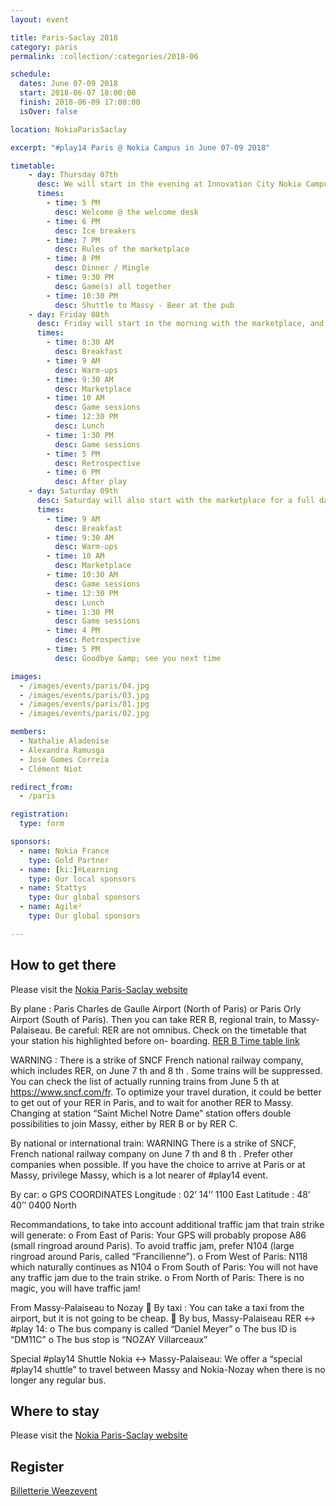 ```yaml
---
layout: event

title: Paris-Saclay 2018
category: paris
permalink: :collection/:categories/2018-06

schedule:
  dates: June 07-09 2018
  start: 2018-06-07 18:00:00
  finish: 2018-06-09 17:00:00
  isOver: false

location: NokiaParisSaclay

excerpt: "#play14 Paris @ Nokia Campus in June 07-09 2018"

timetable:
    - day: Thursday 07th
      desc: We will start in the evening at Innovation City Nokia Campus, in Nozay City, belonging to Paris-Saclay’s Area.
      times:
        - time: 5 PM
          desc: Welcome @ the welcome desk
        - time: 6 PM
          desc: Ice breakers
        - time: 7 PM
          desc: Rules of the marketplace
        - time: 8 PM
          desc: Dinner / Mingle
        - time: 9:30 PM
          desc: Game(s) all together
        - time: 10:30 PM
          desc: Shuttle to Massy - Beer at the pub
    - day: Friday 08th
      desc: Friday will start in the morning with the marketplace, and then we will play games all day long.
      times:
        - time: 8:30 AM
          desc: Breakfast
        - time: 9 AM
          desc: Warm-ups
        - time: 9:30 AM
          desc: Marketplace
        - time: 10 AM
          desc: Game sessions
        - time: 12:30 PM
          desc: Lunch
        - time: 1:30 PM
          desc: Game sessions
        - time: 5 PM
          desc: Retrospective
        - time: 6 PM
          desc: After play
    - day: Saturday 09th
      desc: Saturday will also start with the marketplace for a full day of games. Whoever needs to catch a plane or a train can leave earlier.
      times:
        - time: 9 AM
          desc: Breakfast
        - time: 9:30 AM
          desc: Warm-ups
        - time: 10 AM
          desc: Marketplace
        - time: 10:30 AM
          desc: Game sessions
        - time: 12:30 PM
          desc: Lunch
        - time: 1:30 PM
          desc: Game sessions
        - time: 4 PM
          desc: Retrospective
        - time: 5 PM
          desc: Goodbye &amp; see you next time

images:
  - /images/events/paris/04.jpg
  - /images/events/paris/03.jpg
  - /images/events/paris/01.jpg
  - /images/events/paris/02.jpg

members:
  - Nathalie Aladenise
  - Alexandra Ramusga
  - José Gomes Correia
  - Clément Niot

redirect_from:
  - /paris

registration: 
  type: form

sponsors:
  - name: Nokia France
    type: Gold Partner
  - name: [ki:]®Learning
    type: Our local sponsors
  - name: Stattys
    type: Our global sponsors
  - name: Agile²
    type: Our global sponsors

---
```


## How to get there

Please visit the [Nokia Paris-Saclay website](http://nokia-on-site.apotest.com/en/paris-saclay)

By plane :
Paris Charles de Gaulle Airport (North of Paris) or Paris Orly Airport (South of
Paris).
Then you can take RER B, regional train, to Massy-Palaiseau. Be careful: RER are
not omnibus. Check on the timetable that your station his highlighted before on-
boarding.
[RER B Time table link](https://www.transilien.com/)

WARNING : There is a strike of SNCF French national railway company, which
includes RER, on June 7 th and 8 th . Some trains will be suppressed. You can check the
list of actually running trains from June 5 th at https://www.sncf.com/fr. To optimize
your travel duration, it could be better to get out of your RER in Paris, and to wait for another RER to Massy. Changing at station “Saint Michel Notre Dame” station offers
double possibilities to join Massy, either by RER B or by RER C.

By national or international train:
WARNING There is a strike of SNCF, French national railway company on June 7 th
and 8 th . Prefer other companies when possible. If you have the choice to arrive at Paris
or at Massy, privilege Massy, which is a lot nearer of #play14 event.

By car:
o GPS COORDINATES
Longitude : 02’ 14’’ 1100 East
Latitude : 48’ 40’’ 0400 North

Recommandations, to take into account additional traffic jam that train strike will
generate:
o From East of Paris: Your GPS will probably propose A86 (small ringroad
around Paris). To avoid traffic jam, prefer N104 (large ringroad around Paris,
called “Francilienne”).
o From West of Paris: N118 which naturally continues as N104
o From South of Paris: You will not have any traffic jam due to the train strike.
o From North of Paris: There is no magic, you will have traffic jam!

From Massy-Palaiseau to Nozay
 By taxi : You can take a taxi from the airport, but it is not going to be cheap.
 By bus, Massy-Palaiseau RER &lt;-&gt; #play 14:
o The bus company is called “Daniel Meyer”
o The bus ID is “DM11C”
o The bus stop is “NOZAY Villarceaux”

Special #play14 Shuttle Nokia &lt;-&gt; Massy-Palaiseau:
We offer a “special #play14 shuttle” to travel between Massy and Nokia-Nozay when
there is no longer any regular bus.

<div class='two spacing'></div>

## Where to stay 

Please visit the [Nokia Paris-Saclay website](http://nokia-on-site.apotest.com/en/paris-saclay/list-hotels-restaurants)

## Register

<a title="Registration" href="https://www.weezevent.com/?c=sys_widget" class="weezevent-widget-integration" target="_blank" data-src="https://www.weezevent.com/widget_billeterie.php?id_evenement=332930&lg_billetterie=2&code=35818&resize=1&width_auto=1&color_primary=00AEEF" data-width="650" data-height="600" data-id="332930" data-resize="1" data-width_auto="1" data-noscroll="0" data-nopb="0">Billetterie Weezevent</a><script type="text/javascript" src="https://www.weezevent.com/js/widget/min/widget.min.js"></script>
